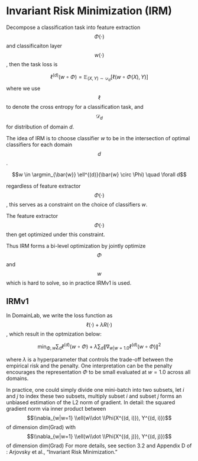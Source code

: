 # Invariant Risk Minimization (IRM)

Decompose a classification task into feature extraction $$\Phi(\cdot)$$ and classificaiton layer $$w(\cdot)$$, then the task loss is

$$\ell^{(d)} (w \circ \Phi) = \mathbb{E}_{(X, Y) \sim \mathcal{D}_d}[\ell(w \circ \Phi(X), Y)]$$
where we use $$\ell$$ to denote the cross entropy for a classification task, and $$\mathcal{D}_d$$ for distribution of domain $d$.

The idea of IRM is to choose classifier $w$ to be in the intersection of optimal classifiers for each domain $$d$$.

$$w \in \argmin_{\bar{w}} \ell^{(d)}(\bar{w} \circ \Phi) \quad \forall d$$

regardless of feature extractor $$\Phi(\cdot)$$, this serves as a constraint on the choice of classifiers $w$.

The feature extractor $$\Phi(\cdot)$$ then get optimized under this constraint.

Thus IRM forms a bi-level optimization by jointly optimize $$\Phi$$ and $$w$$ which is hard to solve, so in practice IRMv1 is used. 

## IRMv1

In DomainLab, we write the loss function as $$\ell(\cdot) + \lambda R(\cdot)$$, which result in the optmization below:

$$\min_{\Phi, w} \sum_{d} \ell^{(d)}(w \circ \Phi) + \lambda \sum_{d} \|\nabla_{w|w=1.0} \ell^{(d)}(w \circ \Phi)\|^2$$

where $\lambda$ is a hyperparameter that controls the trade-off between the empirical risk and the penalty. One interpretation can be the penalty encourages the representation $\Phi$ to be small evaluated at $w = 1.0$ across all domains.

In practice, one could simply divide one mini-batch into two subsets, let $i$ and $j$ to index these two subsets, multiply  subset $i$ and subset $j$ forms an unbiased estimation of the L2 norm of gradient.
In detail: the squared gradient norm via inner product between $$\\nabla_{w|w=1} \\ell(w\\dot \\Phi(X^{(d, i)}), Y^{(d, i)})$$ of dimension dim(Grad) with $$\\nabla_{w|w=1} \\ell(w\\dot \\Phi(X^{(d, j)}), Y^{(d, j)})$$ of dimension dim(Grad) For more details, see section 3.2 and Appendix D of : Arjovsky et al., “Invariant Risk Minimization.”


